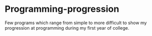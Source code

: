 # Programming-progression
Few programs which range from simple to more difficult to show my progression at programming during my first year of college.
